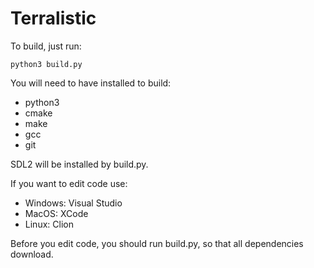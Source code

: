 # Terralistic

To build, just run:
```
python3 build.py
```
You will need to have installed to build:
- python3
- cmake
- make
- gcc
- git

SDL2 will be installed by build.py.

If you want to edit code use:
- Windows: Visual Studio
- MacOS: XCode
- Linux: Clion

Before you edit code, you should run build.py, so that all dependencies download.
